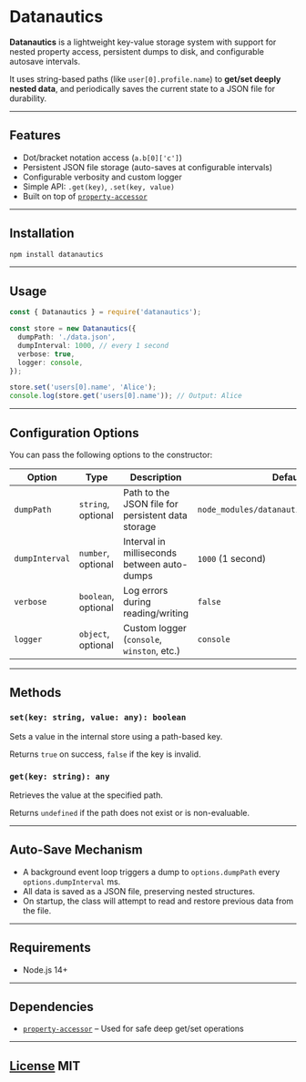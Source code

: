 # Datanautics

**Datanautics** is a lightweight key-value storage system with support for nested property access, persistent dumps to disk, and configurable autosave intervals.

It uses string-based paths (like `user[0].profile.name`) to **get/set deeply nested data**, and periodically saves the current state to a JSON file for durability.

---

## Features

- Dot/bracket notation access (`a.b[0]['c']`)
- Persistent JSON file storage (auto-saves at configurable intervals)
- Configurable verbosity and custom logger
- Simple API: `.get(key)`, `.set(key, value)`
- Built on top of [`property-accessor`](https://npmjs.com/package/property-accessor)

---

## Installation

```bash
npm install datanautics
```

---

## Usage

```ts
const { Datanautics } = require('datanautics');

const store = new Datanautics({
  dumpPath: './data.json',
  dumpInterval: 1000, // every 1 second
  verbose: true,
  logger: console,
});

store.set('users[0].name', 'Alice');
console.log(store.get('users[0].name')); // Output: Alice
```

---

## Configuration Options

You can pass the following options to the constructor:

| Option         | Type                | Description                                       | Default                                   |
| -------------- | ------------------- | ------------------------------------------------- | ----------------------------------------- |
| `dumpPath`     | `string`, optional  | Path to the JSON file for persistent data storage | `node_modules/datanautics/data/data.json` |
| `dumpInterval` | `number`, optional  | Interval in milliseconds between auto-dumps       | `1000` (1 second)                         |
| `verbose`      | `boolean`, optional | Log errors during reading/writing                 | `false`                                   |
| `logger`       | `object`, optional  | Custom logger (`console`, `winston`, etc.)        | `console`                                 |

---

## Methods

### `set(key: string, value: any): boolean`

Sets a value in the internal store using a path-based key.

Returns `true` on success, `false` if the key is invalid.

### `get(key: string): any`

Retrieves the value at the specified path.

Returns `undefined` if the path does not exist or is non-evaluable.

---

## Auto-Save Mechanism

- A background event loop triggers a dump to `options.dumpPath` every `options.dumpInterval` ms.
- All data is saved as a JSON file, preserving nested structures.
- On startup, the class will attempt to read and restore previous data from the file.

---

## Requirements

- Node.js 14+

---

## Dependencies

- [`property-accessor`](https://npmjs.com/package/property-accessor) – Used for safe deep get/set operations

---

## [License](./LICENSE) MIT
